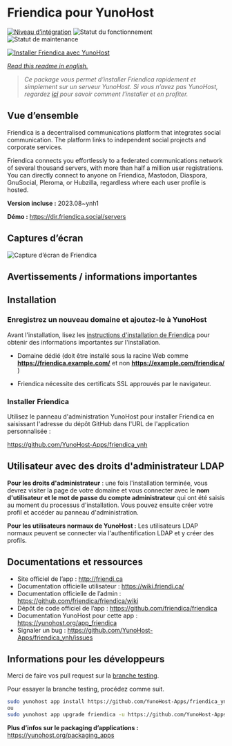 <!--
N.B.: This README was automatically generated by https://github.com/YunoHost/apps/tree/master/tools/README-generator
It shall NOT be edited by hand.
-->

# Friendica pour YunoHost

[![Niveau d’intégration](https://dash.yunohost.org/integration/friendica.svg)](https://dash.yunohost.org/appci/app/friendica) ![Statut du fonctionnement](https://ci-apps.yunohost.org/ci/badges/friendica.status.svg) ![Statut de maintenance](https://ci-apps.yunohost.org/ci/badges/friendica.maintain.svg)

[![Installer Friendica avec YunoHost](https://install-app.yunohost.org/install-with-yunohost.svg)](https://install-app.yunohost.org/?app=friendica)

*[Read this readme in english.](./README.md)*

> *Ce package vous permet d’installer Friendica rapidement et simplement sur un serveur YunoHost.
Si vous n’avez pas YunoHost, regardez [ici](https://yunohost.org/#/install) pour savoir comment l’installer et en profiter.*

## Vue d’ensemble

Friendica is a decentralised communications platform that integrates social communication. The platform links to independent social projects and corporate services.

Friendica connects you effortlessly to a federated communications network of several thousand servers, with more than half a million user registrations. You can directly connect to anyone on Friendica, Mastodon, Diaspora, GnuSocial, Pleroma, or Hubzilla, regardless where each user profile is hosted.

**Version incluse :** 2023.08~ynh1

**Démo :** https://dir.friendica.social/servers

## Captures d’écran

![Capture d’écran de Friendica](./doc/screenshots/friendica-vier-profile.png)

## Avertissements / informations importantes

## Installation

### Enregistrez un nouveau domaine et ajoutez-le à YunoHost

Avant l'installation, lisez les [instructions d'installation de Friendica](https://github.com/friendica/friendica/blob/develop/doc/Install.md) pour obtenir des informations importantes sur l'installation.

- Domaine dédié (doit être installé sous la racine Web comme **https://friendica.example.com/** et non **https://example.com/friendica/** )

- Friendica nécessite des certificats SSL approuvés par le navigateur.

### Installer Friendica
Utilisez le panneau d'administration YunoHost pour installer Friendica en saisissant l'adresse du dépôt GitHub dans l'URL de l'application personnalisée :

https://github.com/YunoHost-Apps/friendica_ynh

## Utilisateur avec des droits d'administrateur LDAP
**Pour les droits d'administrateur** : une fois l'installation terminée, vous devrez visiter la page de votre domaine et vous connecter avec le **nom d'utilisateur et le mot de passe du compte administrateur** qui ont été saisis au moment du processus d'installation. Vous pouvez ensuite créer votre profil et accéder au panneau d'administration.

 **Pour les utilisateurs normaux de YunoHost :** Les utilisateurs LDAP normaux peuvent se connecter via l'authentification LDAP et y créer des profils. 

## Documentations et ressources

* Site officiel de l’app : <http://friendi.ca>
* Documentation officielle utilisateur : <https://wiki.friendi.ca/>
* Documentation officielle de l’admin : <https://github.com/friendica/friendica/wiki>
* Dépôt de code officiel de l’app : <https://github.com/friendica/friendica>
* Documentation YunoHost pour cette app : <https://yunohost.org/app_friendica>
* Signaler un bug : <https://github.com/YunoHost-Apps/friendica_ynh/issues>

## Informations pour les développeurs

Merci de faire vos pull request sur la [branche testing](https://github.com/YunoHost-Apps/friendica_ynh/tree/testing).

Pour essayer la branche testing, procédez comme suit.

``` bash
sudo yunohost app install https://github.com/YunoHost-Apps/friendica_ynh/tree/testing --debug
ou
sudo yunohost app upgrade friendica -u https://github.com/YunoHost-Apps/friendica_ynh/tree/testing --debug
```

**Plus d’infos sur le packaging d’applications :** <https://yunohost.org/packaging_apps>
